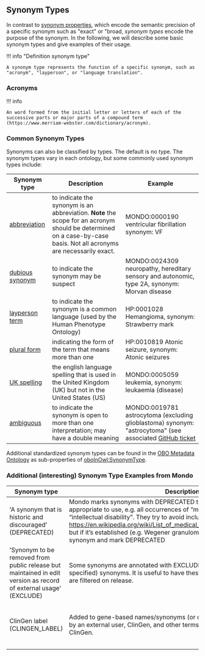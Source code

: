 ## Synonym Types

In contrast to [synonym properties](../reference/synonyms-obo.md), which encode the semantic precision of a specific synonym such as "exact" or "broad, _synonym types_ encode the purpose of the synonym. In the following, we will describe some basic synonym types and give examples of their usage.

!!! info "Definition synonym type"

    A synonym type represents the function of a specific synonym, such as "acronym", "layperson", or "language translation".

### Acronyms

!!! info

    An word formed from the initial letter or letters of each of the successive parts or major parts of a compound term (https://www.merriam-webster.com/dictionary/acronym).


### Common Synonym Types

Synonyms can also be classified by types. The default is no type. The synonym types vary in each ontology, but some commonly used synonym types include:

Synonym type | Description | Example
-- | -- | -- 
[abbreviation](http://purl.obolibrary.org/obo/OMO_0003000) | to indicate the synonym is an abbreviation. **Note** the scope for an acronym should be determined on a case-by-case basis. Not all acronyms are necessarily exact. | MONDO:0000190 ventricular fibrillation synonym: VF |
[dubious synonym](http://purl.obolibrary.org/obo/OMO_0003002) | to indicate the synonym may be suspect | MONDO:0024309 neuropathy, hereditary sensory and autonomic, type 2A, synonym: Morvan disease|
[layperson term](http://purl.obolibrary.org/obo/OMO_0003003) | to indicate the synonym is a common language (used by the Human Phenotype Ontology) | HP:0001028 Hemangioma, synonym: Strawberry mark |
[plural form](http://purl.obolibrary.org/obo/OMO_0003004) | indicating the form of the term that means more than one | HP:0010819 Atonic seizure, synonym: Atonic seizures|
[UK spelling](http://purl.obolibrary.org/obo/OMO_0003005) | the english language spelling that is used in the United Kingdom (UK) but not in the United States (US) | MONDO:0005059 leukemia, synonym: leukaemia (disease)|
[ambiguous](http://purl.obolibrary.org/obo/OMO_0003001) | to indicate the synonym is open to more than one interpretation; may have a double meaning | MONDO:0019781 astrocytoma (excluding glioblastoma) synonym: "astrocytoma" (see associated [GitHub ticket](https://github.com/NCI-Thesaurus/thesaurus-obo-edition/issues/23) |

Additional standardized synonym types can be found in the [OBO Metadata Ontology](https://obofoundry.org/ontology/omo)
as sub-properties of [oboInOwl:SynonymType](https://www.ebi.ac.uk/ols4/ontologies/omo/properties/http%253A%252F%252Fwww.geneontology.org%252Fformats%252FoboInOwl%2523SynonymTypeProperty).

### Additional (interesting) Synonym Type Examples from Mondo

Synonym type | Description | Example
-- | -- | -- 
'A synonym that is historic and discouraged' (DEPRECATED) | Mondo marks synonyms with DEPRECATED that are historic and no longer appropriate to use, e.g. all occurrences of “mental retardation” should be “intellectual disability”. They try to avoid including things in this list: https://en.wikipedia.org/wiki/List_of_medical_eponyms_with_Nazi_associations but if it’s established (e.g. Wegener granulomatosis), it may be included as a synonym and mark DEPRECATED | MONDO:0007113 Angelman syndrome, synonym: happy puppet syndrome
'Synonym to be removed from public release but maintained in edit version as record of external usage' (EXCLUDE) | Some synonyms are annotated with EXCLUDE, e.g. “NOS” (not otherwise specified) synonyms. It is useful to have these in the edit version, but these are filtered on release. | MONDO:0007667 subependymoma, synonym: subependymal astrocytoma NOS
ClinGen label (CLINGEN_LABEL) | Added to gene-based names/synonyms (or other labels) that were requested by an external user, ClinGen, and other terms that are the preferred terms for ClinGen.| MONDO:0010015 anterior segment dysgenesis 7, synonym: PXDN-related ocular dysgenesis
